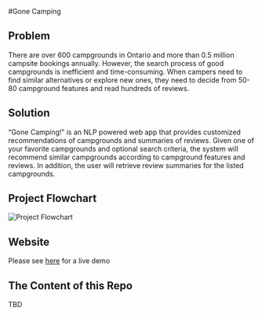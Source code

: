 #Gone Camping

## Problem
There are over 600 campgrounds in Ontario and more than 0.5 million campsite bookings annually. However, the search process of good campgrounds is inefficient and time-consuming. When campers need to find similar alternatives or explore new ones, they need to decide from 50-80 campground features and read hundreds of reviews.

## Solution
“Gone Camping!” is an NLP powered web app that provides customized recommendations of campgrounds and summaries of reviews. Given one of your favorite campgrounds and optional search criteria, the system will recommend similar campgrounds according to campground features and reviews. In addition, the user will retrieve review summaries for the listed campgrounds.

## Project Flowchart
![Project Flowchart](https://lh3.googleusercontent.com/Yy3N2mfny3aLkaINLNNpmw0GrYzTEHxY5LnOXGB_SH3lZrxvNyAM5Z9v3tFq0x2RFW4zypNNtNTH0MMdWQpxH_LbV0RjU3oGuFJzbDi0R9WQaC6wkvCnDpuqDgK40aBVlUV5E7ENUrye0Hz6_BpMRyPRTcbz6DzAmll9Zoph2Y8I6mTxU6bwyzCbsSQw0bmQk1x-dWEBipzfCWqU-H1Sx7oVaRAptiEJDruwxXn6SiBo8prh3FB-9n304bUKQP8MruGpJd7a67Ku6lOsFXh26aLzGLWi6OBwMfHgibRaB0nYg4IgZzm3aT89u0VpjSMPCIZ1GSZWANNU9bpDEec5NtuWMRZZxbZP-UiBCBm0dg-NTY4-kjdU7uSps_0x6pvXwNUTq4DGzsYtO9FMwOlJsQ6f3dfA3c0UcxpKTDaEtY-aIZ0dVSyx5hO91G2RNH8lrdpCbjFBbhczBVGfCtWhKBHMwKtwaCmKR4TD3Kcy2GwPKvqNqUq1gA0EXIYQvIA3DQgn-r7fpTlOW0-a8FNwNQyMLMGaXAedKpQYCKoUKPfEKtTcaIN18lYCM0ZIxYQnh7CjvTDk9gGhToofkU69dy40xZ9pMuyRqp3YpkSrK5YoE3iLoxtHxPwcgcb5SIJPjPyW-W9kf7nH9wEslfaWNa7C2RB9xQEx5HHn7rhprnopseKrwh8Ro-u_Km0WeX8EJqX-0tSxZUAqwJE-CsCrK13ycg=w1470-h522-no)


## Website
Please see [here](http://gonecamping.computationworks.ca:8080) for a live demo


## The Content of this Repo
TBD


